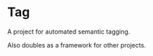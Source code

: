 Tag
===

A project for automated semantic tagging.

Also doubles as a framework for other projects.

